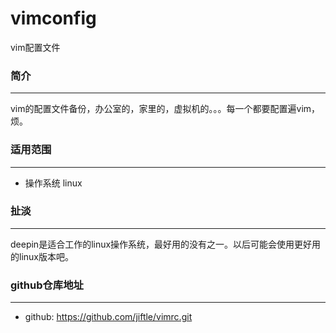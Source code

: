 # vimconfig

vim配置文件

### 简介
---
vim的配置文件备份，办公室的，家里的，虚拟机的。。。每一个都要配置遍vim，烦。


### 适用范围
---
- 操作系统 linux


### 扯淡
---
deepin是适合工作的linux操作系统，最好用的没有之一。以后可能会使用更好用的linux版本吧。


### github仓库地址
---
- github: https://github.com/jiftle/vimrc.git

